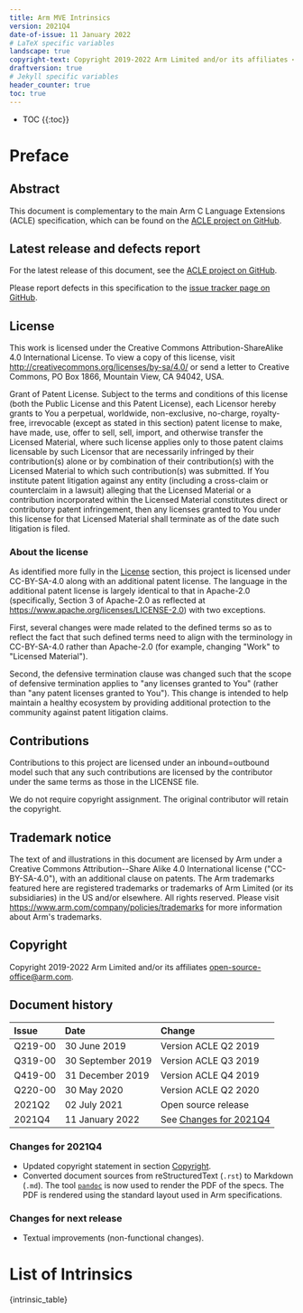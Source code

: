 ```yaml
---
title: Arm MVE Intrinsics
version: 2021Q4
date-of-issue: 11 January 2022
# LaTeX specific variables
landscape: true
copyright-text: Copyright 2019-2022 Arm Limited and/or its affiliates <open-source-office@arm.com>.
draftversion: true
# Jekyll specific variables
header_counter: true
toc: true
---
```


<!--
SPDX-FileCopyrightText: Copyright 2019-2022 Arm Limited and/or its affiliates <open-source-office@arm.com>
CC-BY-SA-4.0 AND Apache-Patent-License
See LICENSE.md file for details
-->

<!---
**** Do not remove! ****
The two lines following this comment are necessary
to generate the Table of Contents via Jekyll.
They are automatically removed by the scripts that generate the pdfs.
-->
* TOC
{{:toc}}
# Preface                                                                  

## Abstract

This document is complementary to the main Arm C Language Extensions
(ACLE) specification, which can be found on the [ACLE project on
GitHub](https://github.com/ARM-software/acle).

## Latest release and defects report

For the latest release of this document, see the [ACLE project on
GitHub](https://github.com/ARM-software/acle).

Please report defects in this specification to the [issue tracker page
on GitHub](https://github.com/ARM-software/acle/issues).

## License

This work is licensed under the Creative Commons Attribution-ShareAlike
4.0 International License. To view a copy of this license, visit
<http://creativecommons.org/licenses/by-sa/4.0/> or send a letter to
Creative Commons, PO Box 1866, Mountain View, CA 94042, USA.

Grant of Patent License. Subject to the terms and conditions of this
license (both the Public License and this Patent License), each Licensor
hereby grants to You a perpetual, worldwide, non-exclusive, no-charge,
royalty-free, irrevocable (except as stated in this section) patent
license to make, have made, use, offer to sell, sell, import, and
otherwise transfer the Licensed Material, where such license applies
only to those patent claims licensable by such Licensor that are
necessarily infringed by their contribution(s) alone or by combination
of their contribution(s) with the Licensed Material to which such
contribution(s) was submitted. If You institute patent litigation
against any entity (including a cross-claim or counterclaim in a
lawsuit) alleging that the Licensed Material or a contribution
incorporated within the Licensed Material constitutes direct or
contributory patent infringement, then any licenses granted to You under
this license for that Licensed Material shall terminate as of the date
such litigation is filed.

### About the license

As identified more fully in the [License](#license) section, this
project is licensed under CC-BY-SA-4.0 along with an additional patent
license. The language in the additional patent license is largely
identical to that in Apache-2.0 (specifically, Section 3 of Apache-2.0
as reflected at <https://www.apache.org/licenses/LICENSE-2.0>) with two
exceptions.

First, several changes were made related to the defined terms so as to
reflect the fact that such defined terms need to align with the
terminology in CC-BY-SA-4.0 rather than Apache-2.0 (for example, changing
"Work" to "Licensed Material").

Second, the defensive termination clause was changed such that the scope
of defensive termination applies to "any licenses granted to You"
(rather than "any patent licenses granted to You"). This change is
intended to help maintain a healthy ecosystem by providing additional
protection to the community against patent litigation claims.

## Contributions

Contributions to this project are licensed under an inbound=outbound
model such that any such contributions are licensed by the contributor
under the same terms as those in the LICENSE file.

We do not require copyright assignment. The original contributor will
retain the copyright.

## Trademark notice

The text of and illustrations in this document are licensed by Arm under
a Creative Commons Attribution--Share Alike 4.0 International license
(\"CC-BY-SA-4.0"), with an additional clause on patents. The Arm
trademarks featured here are registered trademarks or trademarks of Arm
Limited (or its subsidiaries) in the US and/or elsewhere. All rights
reserved. Please visit <https://www.arm.com/company/policies/trademarks>
for more information about Arm's trademarks.

## Copyright

Copyright 2019-2022 Arm Limited and/or its affiliates <open-source-office@arm.com>.

## Document history

| Issue     | Date              | Change                                        |
| :---      | :---              | :---                                          |
| Q219-00   | 30 June 2019      | Version ACLE Q2 2019                          |
| Q319-00   | 30 September 2019 | Version ACLE Q3 2019                          |
| Q419-00   | 31 December 2019  | Version ACLE Q4 2019                          |
| Q220-00   | 30 May 2020       | Version ACLE Q2 2020                          |
| 2021Q2    | 02 July 2021      | Open source release                           |
| 2021Q4    | 11 January 2022   | See [Changes for 2021Q4](#changes-for-2021q4) |

### Changes for 2021Q4

* Updated copyright statement in section [Copyright](#copyright).
* Converted document sources from reStructuredText (`.rst`) to
  Markdown (`.md`). The tool [`pandoc`](https://pandoc.org/) is now
  used to render the PDF of the specs. The PDF is rendered using the
  standard layout used in Arm specifications.

### Changes for next release

* Textual improvements (non-functional changes).

<!---
**** Do not remove! ****
The line following this comment is necessary to generate custom geometry settings
for the intrinsics tables.
It is automatically removed by the scripts that generate the pdfs.
-->
<!--latex_geometry_conf-->

# List of Intrinsics

{intrinsic_table}
